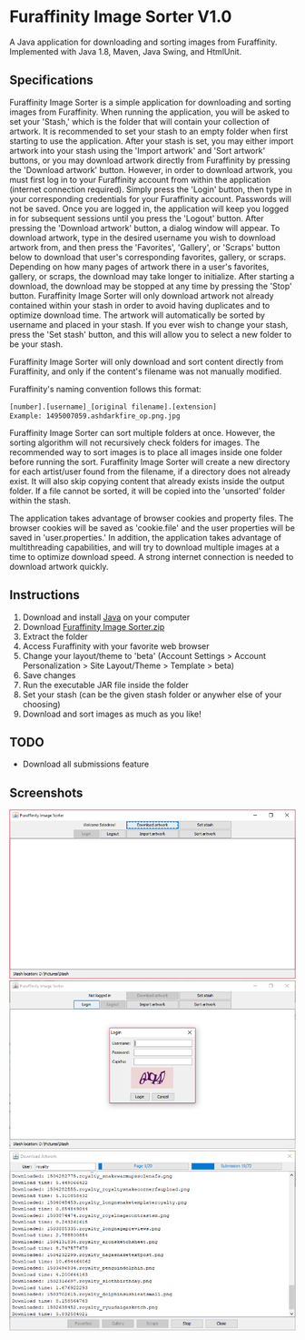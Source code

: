 # Furaffinity Image Sorter V1.0

A Java application for downloading and sorting images from Furaffinity. Implemented with Java 1.8, Maven, Java Swing, and HtmlUnit.

## Specifications

Furaffinity Image Sorter is a simple application for downloading and sorting images from Furaffinity. When running the application, you will be asked to set your 'Stash,' which is the folder that will contain your collection of artwork. It is recommended to set your stash to an empty folder when first starting to use the application. After your stash is set, you may either import artwork into your stash using the 'Import artwork' and 'Sort artwork' buttons, or you may download artwork directly from Furaffinity by pressing the 'Download artwork' button. However, in order to download artwork, you must first log in to your Furaffinity account from within the application (internet connection required). Simply press the 'Login' button, then type in your corresponding credentials for your Furaffinity account. Passwords will not be saved. Once you are logged in, the application will keep you logged in for subsequent sessions until you press the 'Logout' button. After pressing the 'Download artwork' button, a dialog window will appear. To download artwork, type in the desired username you wish to download artwork from, and then press the 'Favorites', 'Gallery', or 'Scraps' button below to download that user's corresponding favorites, gallery, or scraps. Depending on how many pages of artwork there in a user's favorites, gallery, or scraps, the download may take longer to initialize. After starting a download, the download may be stopped at any time by pressing the 'Stop' button. Furaffinity Image Sorter will only download artwork not already contained within your stash in order to avoid having duplicates and to optimize download time. The artwork will automatically be sorted by username and placed in your stash. If you ever wish to change your stash, press the 'Set stash' button, and this will allow you to select a new folder to be your stash.

Furaffinity Image Sorter will only download and sort content directly from Furaffinity, and only if the content's filename was not manually modified.

Furaffinity's naming convention follows this format:
```
[number].[username]_[original filename].[extension]
Example: 1495007059.ashdarkfire_ор.png.jpg
```

Furaffinity Image Sorter can sort multiple folders at once. However, the sorting algorithm will not recursively check folders for images. The recommended way to sort images is to place all images inside one folder before running the sort. Furaffinity Image Sorter will create a new directory for each artist/user found from the filename, if a directory does not already exist. It will also skip copying content that already exists inside the output folder. If a file cannot be sorted, it will be copied into the 'unsorted' folder within the stash.

The application takes advantage of browser cookies and property files. The browser cookies will be saved as 'cookie.file' and the user properties will be saved in 'user.properties.' In addition, the application takes advantage of multithreading capabilities, and will try to download multiple images at a time to optimize download speed. A strong internet connection is needed to download artwork quickly.

## Instructions

1. Download and install [Java](https://java.com/en/download/) on your computer
2. Download [Furaffinity Image Sorter.zip](https://github.com/Seledrex/Furaffinity_Image_Sorter/blob/master/Furaffinity%20Image%20Sorter.zip)
3. Extract the folder
4. Access Furaffinity with your favorite web browser
5. Change your layout/theme to 'beta' (Account Settings > Account Personalization > Site Layout/Theme > Template > beta)
6. Save changes
7. Run the executable JAR file inside the folder
8. Set your stash (can be the given stash folder or anywher else of your choosing)
9. Download and sort images as much as you like!

## TODO

- Download all submissions feature

## Screenshots

![alt tag](https://raw.githubusercontent.com/Seledrex/Furaffinity_Image_Sorter/master/main.PNG)
![alt tag](https://raw.githubusercontent.com/Seledrex/Furaffinity_Image_Sorter/master/login_dialog.png)
![alt tag](https://raw.githubusercontent.com/Seledrex/Furaffinity_Image_Sorter/master/download_dialog.PNG)
